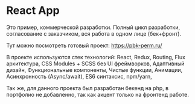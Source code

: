 # React App

Это пример, коммерческой разработки.
Полный цикл разработки, согласование с заказчиком, вся работа в одном лице (бек+фронт). 

Тут можно посмотреть готовый проект: <a href="https://pbk-perm.ru/">https://pbk-perm.ru/</a> 

В проекте используются стек технологий:
React, Redux, Routing, Flux архитектура, CSS Modules + SCSS без UI фреймворков, Адаптивный дизайн, Функциональные компоненты, Чистые функции, Анимации, Асинхронность (Async/await), ES6 синтаксис, npm/yarn, 

Так же, для данного проекта был разработан бекенд на php, в портфолио не добавленно, так как акцент только на фронтенд работе.




